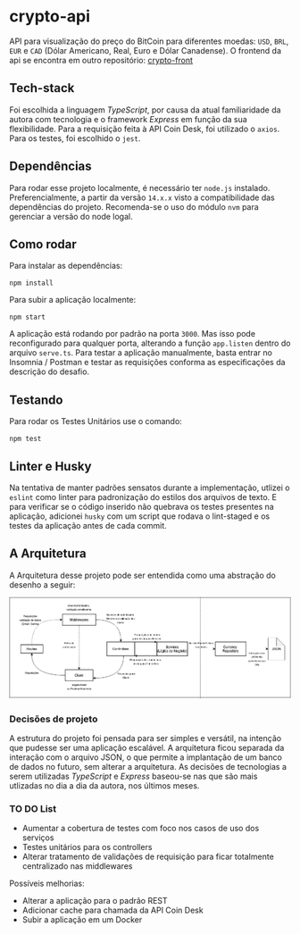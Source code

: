# crypto-api

API para visualização do preço do BitCoin para diferentes moedas: `USD`, `BRL`, `EUR` e `CAD` (Dólar Americano, Real, Euro e Dólar Canadense). O frontend da api se encontra em outro repositório: [crypto-front](https://github.com/bpoliana/crypto-front)
## Tech-stack

Foi escolhida a linguagem _TypeScript_, por causa da atual familiaridade da autora com tecnologia e o framework _Express_ em função da sua flexibilidade. Para a requisição feita à API Coin Desk, foi utilizado o `axios`. Para os testes, foi escolhido o `jest`. 
## Dependências
Para rodar esse projeto localmente, é necessário ter `node.js` instalado. Preferencialmente, a partir da versão `14.x.x` visto a compatibilidade das dependências do projeto. 
Recomenda-se o uso do módulo `nvm` para gerenciar a versão do node logal. 


## Como rodar 
Para instalar as dependências:
```
npm install
```
Para subir a aplicação localmente: 
```
npm start
```
A aplicação está rodando por padrão na porta `3000`. Mas isso pode reconfigurado para qualquer porta, alterando a função `app.listen` dentro do arquivo `serve.ts`. 
Para testar a aplicação manualmente, basta entrar no Insomnia / Postman e testar as requisições conforma as especificações da descrição do desafio.

## Testando 
Para rodar os Testes Unitários use o comando: 
```
npm test
```
## Linter e Husky
Na tentativa de manter padrões sensatos durante a implementação, utlizei o `eslint` como linter para padronização do estilos dos arquivos de texto. E para verificar se o código inserido não quebrava os testes presentes na aplicação, adicionei `husky` com um script que rodava o lint-staged e os testes da aplicação antes de cada commit. 




## A Arquitetura
A Arquitetura desse projeto pode ser entendida como uma abstração do desenho a seguir:

![architecture1](architecture1.png)


### Decisões de projeto

A estrutura do projeto foi pensada para ser simples e versátil, na intenção que pudesse ser uma aplicação escalável. A arquitetura ficou separada da interação com o arquivo JSON, o que permite a implantação de um banco de dados no futuro, sem alterar a arquitetura. 
As decisões de tecnologias a serem utilizadas _TypeScript_ e _Express_ baseou-se nas que são mais utlizadas no dia a dia da autora, nos últimos meses.

### TO DO List 

- Aumentar a cobertura de testes com foco nos casos de uso dos serviços 
- Testes unitários para os controllers
- Alterar tratamento de validações de requisição para ficar totalmente centralizado nas middlewares

Possíveis melhorias: 
- Alterar a aplicação para o padrão REST
- Adicionar cache para chamada da API Coin Desk
- Subir a aplicação em um Docker 
